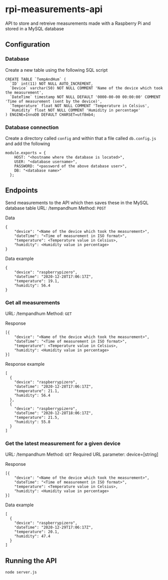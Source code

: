 # rpi-measurements-api
API to store and retreive measurements made with a Raspberry Pi and stored in a MySQL database

## Configuration

### Database
Create a new table using the following SQL script
```
CREATE TABLE `TempAndHum` (
  `ID` int(11) NOT NULL AUTO_INCREMENT,
  `Device` varchar(50) NOT NULL COMMENT 'Name of the device which took the measurement',
  `DateTime` timestamp NOT NULL DEFAULT '0000-00-00 00:00:00' COMMENT 'Time of measurement (sent by the device)',
  `Temperature` float NOT NULL COMMENT 'Temperature in Celsius',
  `Humidity` float NOT NULL COMMENT 'Humidity in percentage'
) ENGINE=InnoDB DEFAULT CHARSET=utf8mb4;
```

### Database connection
Create a directory called `config` and within that a file called `db.config.js` and add the following 
```
module.exports = {
    HOST: "<hostname where the database is located>",
    USER: "<database username>",
    PASSWORD: "<password of the above database user>",
    DB: "<database name>"
  };
```

## Endpoints

Send measurements to the API which then saves these in the MySQL database table
URL: /tempandhum
Method: `POST`

Data
```
{
    "device": "<Name of the device which took the measurement>",
    "dateTime": "<Time of measurement in ISO format>",
    "temperature": <Temperature value in Celsius>,
    "humidity": <Humidity value in percentage>
}
```

Data example
```
{
    "device": "raspberrypizero",
    "dateTime": "2020-12-28T17:06:17Z",
    "temperature": 19.1,
    "humidity": 56.4
}
```

### Get **all** measurements
URL: /tempandhum
Method: `GET`

Response
```
[{
    "device": "<Name of the device which took the measurement>",
    "dateTime": "<Time of measurement in ISO format>",
    "temperature": <Temperature value in Celsius>,
    "humidity": <Humidity value in percentage>
}]
```

Response example
```
[
  {
    "device": "raspberrypizero",
    "dateTime": "2020-12-28T17:06:17Z",
    "temperature": 21.1,
    "humidity": 56.4
  },
  {
    "device": "raspberrypizero",
    "dateTime": "2020-12-28T18:06:17Z",
    "temperature": 21.5,
    "humidity": 55.8
  }
]
```

### Get the **latest** measurement for a given **device**
URL: /tempandhum
Method: `GET`
Required URL parameter: device=[string]

Response
```
[{
    "device": "<Name of the device which took the measurement>",
    "dateTime": "<Time of measurement in ISO format>",
    "temperature": <Temperature value in Celsius>,
    "humidity": <Humidity value in percentage>
}]
```

Data example
```
[
  {
    "device": "raspberrypizero",
    "dateTime": "2020-12-29T17:06:17Z",
    "temperature": 20.1,
    "humidity": 47.4
  }
]
```


## Running the API
```
node server.js
```